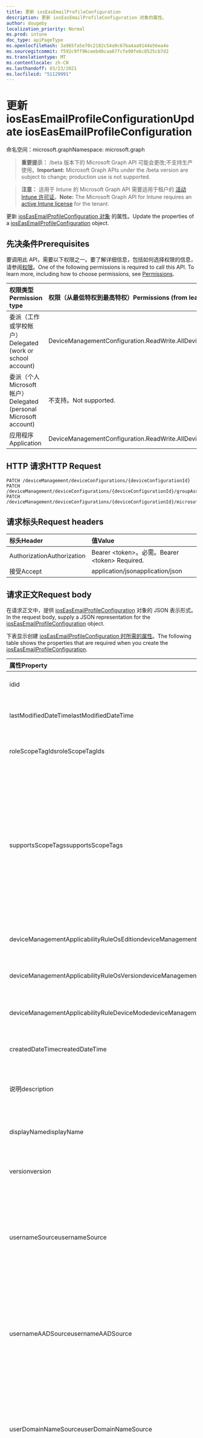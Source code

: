```yaml
---
title: 更新 iosEasEmailProfileConfiguration
description: 更新 iosEasEmailProfileConfiguration 对象的属性。
author: dougeby
localization_priority: Normal
ms.prod: intune
doc_type: apiPageType
ms.openlocfilehash: 3a965fa5e70c2182c54a9c67ba4aa9144e56ea4e
ms.sourcegitcommit: f592c9ff96ceeb40caa67fcfe90fe6c8525cb7d2
ms.translationtype: MT
ms.contentlocale: zh-CN
ms.lasthandoff: 03/23/2021
ms.locfileid: "51129991"
---
```

# <a name="update-ioseasemailprofileconfiguration"></a><span data-ttu-id="4255f-103">更新 iosEasEmailProfileConfiguration</span><span class="sxs-lookup"><span data-stu-id="4255f-103">Update iosEasEmailProfileConfiguration</span></span>

<span data-ttu-id="4255f-104">命名空间：microsoft.graph</span><span class="sxs-lookup"><span data-stu-id="4255f-104">Namespace: microsoft.graph</span></span>

> <span data-ttu-id="4255f-105">**重要提示：** /beta 版本下的 Microsoft Graph API 可能会更改;不支持生产使用。</span><span class="sxs-lookup"><span data-stu-id="4255f-105">**Important:** Microsoft Graph APIs under the /beta version are subject to change; production use is not supported.</span></span>

> <span data-ttu-id="4255f-106">**注意：** 适用于 Intune 的 Microsoft Graph API 需要适用于租户的 [活动 Intune 许可证](https://go.microsoft.com/fwlink/?linkid=839381)。</span><span class="sxs-lookup"><span data-stu-id="4255f-106">**Note:** The Microsoft Graph API for Intune requires an [active Intune license](https://go.microsoft.com/fwlink/?linkid=839381) for the tenant.</span></span>

<span data-ttu-id="4255f-107">更新 [iosEasEmailProfileConfiguration 对象](../resources/intune-deviceconfig-ioseasemailprofileconfiguration.md) 的属性。</span><span class="sxs-lookup"><span data-stu-id="4255f-107">Update the properties of a [iosEasEmailProfileConfiguration](../resources/intune-deviceconfig-ioseasemailprofileconfiguration.md) object.</span></span>

## <a name="prerequisites"></a><span data-ttu-id="4255f-108">先决条件</span><span class="sxs-lookup"><span data-stu-id="4255f-108">Prerequisites</span></span>
<span data-ttu-id="4255f-p101">要调用此 API，需要以下权限之一。要了解详细信息，包括如何选择权限的信息，请参阅[权限](/graph/permissions-reference)。</span><span class="sxs-lookup"><span data-stu-id="4255f-p101">One of the following permissions is required to call this API. To learn more, including how to choose permissions, see [Permissions](/graph/permissions-reference).</span></span>

|<span data-ttu-id="4255f-111">权限类型</span><span class="sxs-lookup"><span data-stu-id="4255f-111">Permission type</span></span>|<span data-ttu-id="4255f-112">权限（从最低特权到最高特权）</span><span class="sxs-lookup"><span data-stu-id="4255f-112">Permissions (from least to most privileged)</span></span>|
|:---|:---|
|<span data-ttu-id="4255f-113">委派（工作或学校帐户）</span><span class="sxs-lookup"><span data-stu-id="4255f-113">Delegated (work or school account)</span></span>|<span data-ttu-id="4255f-114">DeviceManagementConfiguration.ReadWrite.All</span><span class="sxs-lookup"><span data-stu-id="4255f-114">DeviceManagementConfiguration.ReadWrite.All</span></span>|
|<span data-ttu-id="4255f-115">委派（个人 Microsoft 帐户）</span><span class="sxs-lookup"><span data-stu-id="4255f-115">Delegated (personal Microsoft account)</span></span>|<span data-ttu-id="4255f-116">不支持。</span><span class="sxs-lookup"><span data-stu-id="4255f-116">Not supported.</span></span>|
|<span data-ttu-id="4255f-117">应用程序</span><span class="sxs-lookup"><span data-stu-id="4255f-117">Application</span></span>|<span data-ttu-id="4255f-118">DeviceManagementConfiguration.ReadWrite.All</span><span class="sxs-lookup"><span data-stu-id="4255f-118">DeviceManagementConfiguration.ReadWrite.All</span></span>|

## <a name="http-request"></a><span data-ttu-id="4255f-119">HTTP 请求</span><span class="sxs-lookup"><span data-stu-id="4255f-119">HTTP Request</span></span>
<!-- {
  "blockType": "ignored"
}
-->
``` http
PATCH /deviceManagement/deviceConfigurations/{deviceConfigurationId}
PATCH /deviceManagement/deviceConfigurations/{deviceConfigurationId}/groupAssignments/{deviceConfigurationGroupAssignmentId}/deviceConfiguration
PATCH /deviceManagement/deviceConfigurations/{deviceConfigurationId}/microsoft.graph.windowsDomainJoinConfiguration/networkAccessConfigurations/{deviceConfigurationId}
```

## <a name="request-headers"></a><span data-ttu-id="4255f-120">请求标头</span><span class="sxs-lookup"><span data-stu-id="4255f-120">Request headers</span></span>
|<span data-ttu-id="4255f-121">标头</span><span class="sxs-lookup"><span data-stu-id="4255f-121">Header</span></span>|<span data-ttu-id="4255f-122">值</span><span class="sxs-lookup"><span data-stu-id="4255f-122">Value</span></span>|
|:---|:---|
|<span data-ttu-id="4255f-123">Authorization</span><span class="sxs-lookup"><span data-stu-id="4255f-123">Authorization</span></span>|<span data-ttu-id="4255f-124">Bearer &lt;token&gt;。必需。</span><span class="sxs-lookup"><span data-stu-id="4255f-124">Bearer &lt;token&gt; Required.</span></span>|
|<span data-ttu-id="4255f-125">接受</span><span class="sxs-lookup"><span data-stu-id="4255f-125">Accept</span></span>|<span data-ttu-id="4255f-126">application/json</span><span class="sxs-lookup"><span data-stu-id="4255f-126">application/json</span></span>|

## <a name="request-body"></a><span data-ttu-id="4255f-127">请求正文</span><span class="sxs-lookup"><span data-stu-id="4255f-127">Request body</span></span>
<span data-ttu-id="4255f-128">在请求正文中，提供 [iosEasEmailProfileConfiguration](../resources/intune-deviceconfig-ioseasemailprofileconfiguration.md) 对象的 JSON 表示形式。</span><span class="sxs-lookup"><span data-stu-id="4255f-128">In the request body, supply a JSON representation for the [iosEasEmailProfileConfiguration](../resources/intune-deviceconfig-ioseasemailprofileconfiguration.md) object.</span></span>

<span data-ttu-id="4255f-129">下表显示创建 [iosEasEmailProfileConfiguration 时所需的属性](../resources/intune-deviceconfig-ioseasemailprofileconfiguration.md)。</span><span class="sxs-lookup"><span data-stu-id="4255f-129">The following table shows the properties that are required when you create the [iosEasEmailProfileConfiguration](../resources/intune-deviceconfig-ioseasemailprofileconfiguration.md).</span></span>

|<span data-ttu-id="4255f-130">属性</span><span class="sxs-lookup"><span data-stu-id="4255f-130">Property</span></span>|<span data-ttu-id="4255f-131">类型</span><span class="sxs-lookup"><span data-stu-id="4255f-131">Type</span></span>|<span data-ttu-id="4255f-132">说明</span><span class="sxs-lookup"><span data-stu-id="4255f-132">Description</span></span>|
|:---|:---|:---|
|<span data-ttu-id="4255f-133">id</span><span class="sxs-lookup"><span data-stu-id="4255f-133">id</span></span>|<span data-ttu-id="4255f-134">String</span><span class="sxs-lookup"><span data-stu-id="4255f-134">String</span></span>|<span data-ttu-id="4255f-135">实体的键。</span><span class="sxs-lookup"><span data-stu-id="4255f-135">Key of the entity.</span></span> <span data-ttu-id="4255f-136">继承自 [deviceConfiguration](../resources/intune-shared-deviceconfiguration.md)</span><span class="sxs-lookup"><span data-stu-id="4255f-136">Inherited from [deviceConfiguration](../resources/intune-shared-deviceconfiguration.md)</span></span>|
|<span data-ttu-id="4255f-137">lastModifiedDateTime</span><span class="sxs-lookup"><span data-stu-id="4255f-137">lastModifiedDateTime</span></span>|<span data-ttu-id="4255f-138">DateTimeOffset</span><span class="sxs-lookup"><span data-stu-id="4255f-138">DateTimeOffset</span></span>|<span data-ttu-id="4255f-139">上次修改对象的日期/时间。</span><span class="sxs-lookup"><span data-stu-id="4255f-139">DateTime the object was last modified.</span></span> <span data-ttu-id="4255f-140">继承自 [deviceConfiguration](../resources/intune-shared-deviceconfiguration.md)</span><span class="sxs-lookup"><span data-stu-id="4255f-140">Inherited from [deviceConfiguration](../resources/intune-shared-deviceconfiguration.md)</span></span>|
|<span data-ttu-id="4255f-141">roleScopeTagIds</span><span class="sxs-lookup"><span data-stu-id="4255f-141">roleScopeTagIds</span></span>|<span data-ttu-id="4255f-142">String collection</span><span class="sxs-lookup"><span data-stu-id="4255f-142">String collection</span></span>|<span data-ttu-id="4255f-143">此实体实例的范围标记列表。</span><span class="sxs-lookup"><span data-stu-id="4255f-143">List of Scope Tags for this Entity instance.</span></span> <span data-ttu-id="4255f-144">继承自 [deviceConfiguration](../resources/intune-shared-deviceconfiguration.md)</span><span class="sxs-lookup"><span data-stu-id="4255f-144">Inherited from [deviceConfiguration](../resources/intune-shared-deviceconfiguration.md)</span></span>|
|<span data-ttu-id="4255f-145">supportsScopeTags</span><span class="sxs-lookup"><span data-stu-id="4255f-145">supportsScopeTags</span></span>|<span data-ttu-id="4255f-146">Boolean</span><span class="sxs-lookup"><span data-stu-id="4255f-146">Boolean</span></span>|<span data-ttu-id="4255f-147">指示基础设备配置是否支持分配范围标记。</span><span class="sxs-lookup"><span data-stu-id="4255f-147">Indicates whether or not the underlying Device Configuration supports the assignment of scope tags.</span></span> <span data-ttu-id="4255f-148">当此值为 false 且实体对作用域用户不可见时，不允许分配给 ScopeTags 属性。</span><span class="sxs-lookup"><span data-stu-id="4255f-148">Assigning to the ScopeTags property is not allowed when this value is false and entities will not be visible to scoped users.</span></span> <span data-ttu-id="4255f-149">这适用于在 Silverlight 中创建的旧版策略，可通过在 Azure 门户中删除和重新创建策略来解决。</span><span class="sxs-lookup"><span data-stu-id="4255f-149">This occurs for Legacy policies created in Silverlight and can be resolved by deleting and recreating the policy in the Azure Portal.</span></span> <span data-ttu-id="4255f-150">此属性是只读的。</span><span class="sxs-lookup"><span data-stu-id="4255f-150">This property is read-only.</span></span> <span data-ttu-id="4255f-151">继承自 [deviceConfiguration](../resources/intune-shared-deviceconfiguration.md)</span><span class="sxs-lookup"><span data-stu-id="4255f-151">Inherited from [deviceConfiguration](../resources/intune-shared-deviceconfiguration.md)</span></span>|
|<span data-ttu-id="4255f-152">deviceManagementApplicabilityRuleOsEdition</span><span class="sxs-lookup"><span data-stu-id="4255f-152">deviceManagementApplicabilityRuleOsEdition</span></span>|[<span data-ttu-id="4255f-153">deviceManagementApplicabilityRuleOsEdition</span><span class="sxs-lookup"><span data-stu-id="4255f-153">deviceManagementApplicabilityRuleOsEdition</span></span>](../resources/intune-deviceconfig-devicemanagementapplicabilityruleosedition.md)|<span data-ttu-id="4255f-154">此策略的操作系统版本适用性。</span><span class="sxs-lookup"><span data-stu-id="4255f-154">The OS edition applicability for this Policy.</span></span> <span data-ttu-id="4255f-155">继承自 [deviceConfiguration](../resources/intune-shared-deviceconfiguration.md)</span><span class="sxs-lookup"><span data-stu-id="4255f-155">Inherited from [deviceConfiguration](../resources/intune-shared-deviceconfiguration.md)</span></span>|
|<span data-ttu-id="4255f-156">deviceManagementApplicabilityRuleOsVersion</span><span class="sxs-lookup"><span data-stu-id="4255f-156">deviceManagementApplicabilityRuleOsVersion</span></span>|[<span data-ttu-id="4255f-157">deviceManagementApplicabilityRuleOsVersion</span><span class="sxs-lookup"><span data-stu-id="4255f-157">deviceManagementApplicabilityRuleOsVersion</span></span>](../resources/intune-deviceconfig-devicemanagementapplicabilityruleosversion.md)|<span data-ttu-id="4255f-158">此策略的操作系统版本适用性规则。</span><span class="sxs-lookup"><span data-stu-id="4255f-158">The OS version applicability rule for this Policy.</span></span> <span data-ttu-id="4255f-159">继承自 [deviceConfiguration](../resources/intune-shared-deviceconfiguration.md)</span><span class="sxs-lookup"><span data-stu-id="4255f-159">Inherited from [deviceConfiguration](../resources/intune-shared-deviceconfiguration.md)</span></span>|
|<span data-ttu-id="4255f-160">deviceManagementApplicabilityRuleDeviceMode</span><span class="sxs-lookup"><span data-stu-id="4255f-160">deviceManagementApplicabilityRuleDeviceMode</span></span>|[<span data-ttu-id="4255f-161">deviceManagementApplicabilityRuleDeviceMode</span><span class="sxs-lookup"><span data-stu-id="4255f-161">deviceManagementApplicabilityRuleDeviceMode</span></span>](../resources/intune-deviceconfig-devicemanagementapplicabilityruledevicemode.md)|<span data-ttu-id="4255f-162">此策略的设备模式适用性规则。</span><span class="sxs-lookup"><span data-stu-id="4255f-162">The device mode applicability rule for this Policy.</span></span> <span data-ttu-id="4255f-163">继承自 [deviceConfiguration](../resources/intune-shared-deviceconfiguration.md)</span><span class="sxs-lookup"><span data-stu-id="4255f-163">Inherited from [deviceConfiguration](../resources/intune-shared-deviceconfiguration.md)</span></span>|
|<span data-ttu-id="4255f-164">createdDateTime</span><span class="sxs-lookup"><span data-stu-id="4255f-164">createdDateTime</span></span>|<span data-ttu-id="4255f-165">DateTimeOffset</span><span class="sxs-lookup"><span data-stu-id="4255f-165">DateTimeOffset</span></span>|<span data-ttu-id="4255f-166">创建对象的日期/时间。</span><span class="sxs-lookup"><span data-stu-id="4255f-166">DateTime the object was created.</span></span> <span data-ttu-id="4255f-167">继承自 [deviceConfiguration](../resources/intune-shared-deviceconfiguration.md)</span><span class="sxs-lookup"><span data-stu-id="4255f-167">Inherited from [deviceConfiguration](../resources/intune-shared-deviceconfiguration.md)</span></span>|
|<span data-ttu-id="4255f-168">说明</span><span class="sxs-lookup"><span data-stu-id="4255f-168">description</span></span>|<span data-ttu-id="4255f-169">String</span><span class="sxs-lookup"><span data-stu-id="4255f-169">String</span></span>|<span data-ttu-id="4255f-170">管理员提供的设备配置的说明。</span><span class="sxs-lookup"><span data-stu-id="4255f-170">Admin provided description of the Device Configuration.</span></span> <span data-ttu-id="4255f-171">继承自 [deviceConfiguration](../resources/intune-shared-deviceconfiguration.md)</span><span class="sxs-lookup"><span data-stu-id="4255f-171">Inherited from [deviceConfiguration](../resources/intune-shared-deviceconfiguration.md)</span></span>|
|<span data-ttu-id="4255f-172">displayName</span><span class="sxs-lookup"><span data-stu-id="4255f-172">displayName</span></span>|<span data-ttu-id="4255f-173">String</span><span class="sxs-lookup"><span data-stu-id="4255f-173">String</span></span>|<span data-ttu-id="4255f-174">管理员提供的设备配置的名称。</span><span class="sxs-lookup"><span data-stu-id="4255f-174">Admin provided name of the device configuration.</span></span> <span data-ttu-id="4255f-175">继承自 [deviceConfiguration](../resources/intune-shared-deviceconfiguration.md)</span><span class="sxs-lookup"><span data-stu-id="4255f-175">Inherited from [deviceConfiguration](../resources/intune-shared-deviceconfiguration.md)</span></span>|
|<span data-ttu-id="4255f-176">version</span><span class="sxs-lookup"><span data-stu-id="4255f-176">version</span></span>|<span data-ttu-id="4255f-177">Int32</span><span class="sxs-lookup"><span data-stu-id="4255f-177">Int32</span></span>|<span data-ttu-id="4255f-178">设备配置的版本。</span><span class="sxs-lookup"><span data-stu-id="4255f-178">Version of the device configuration.</span></span> <span data-ttu-id="4255f-179">继承自 [deviceConfiguration](../resources/intune-shared-deviceconfiguration.md)</span><span class="sxs-lookup"><span data-stu-id="4255f-179">Inherited from [deviceConfiguration](../resources/intune-shared-deviceconfiguration.md)</span></span>|
|<span data-ttu-id="4255f-180">usernameSource</span><span class="sxs-lookup"><span data-stu-id="4255f-180">usernameSource</span></span>|[<span data-ttu-id="4255f-181">userEmailSource</span><span class="sxs-lookup"><span data-stu-id="4255f-181">userEmailSource</span></span>](../resources/intune-deviceconfig-useremailsource.md)|<span data-ttu-id="4255f-182">在设备上安装之前从 AAD 中选取并注入到此配置文件中的用户名属性。</span><span class="sxs-lookup"><span data-stu-id="4255f-182">Username attribute that is picked from AAD and injected into this profile before installing on the device.</span></span> <span data-ttu-id="4255f-183">继承自 [easEmailProfileConfigurationBase](../resources/intune-deviceconfig-easemailprofileconfigurationbase.md)。</span><span class="sxs-lookup"><span data-stu-id="4255f-183">Inherited from [easEmailProfileConfigurationBase](../resources/intune-deviceconfig-easemailprofileconfigurationbase.md).</span></span> <span data-ttu-id="4255f-184">可取值为：`userPrincipalName`、`primarySmtpAddress`。</span><span class="sxs-lookup"><span data-stu-id="4255f-184">Possible values are: `userPrincipalName`, `primarySmtpAddress`.</span></span>|
|<span data-ttu-id="4255f-185">usernameAADSource</span><span class="sxs-lookup"><span data-stu-id="4255f-185">usernameAADSource</span></span>|[<span data-ttu-id="4255f-186">usernameSource</span><span class="sxs-lookup"><span data-stu-id="4255f-186">usernameSource</span></span>](../resources/intune-deviceconfig-usernamesource.md)|<span data-ttu-id="4255f-187">AAD 字段的名称，该字段将用于检索电子邮件配置文件的 UserName。</span><span class="sxs-lookup"><span data-stu-id="4255f-187">Name of the AAD field, that will be used to retrieve UserName for email profile.</span></span> <span data-ttu-id="4255f-188">继承自 [easEmailProfileConfigurationBase](../resources/intune-deviceconfig-easemailprofileconfigurationbase.md)。</span><span class="sxs-lookup"><span data-stu-id="4255f-188">Inherited from [easEmailProfileConfigurationBase](../resources/intune-deviceconfig-easemailprofileconfigurationbase.md).</span></span> <span data-ttu-id="4255f-189">可取值为：`userPrincipalName`、`primarySmtpAddress`、`samAccountName`。</span><span class="sxs-lookup"><span data-stu-id="4255f-189">Possible values are: `userPrincipalName`, `primarySmtpAddress`, `samAccountName`.</span></span>|
|<span data-ttu-id="4255f-190">userDomainNameSource</span><span class="sxs-lookup"><span data-stu-id="4255f-190">userDomainNameSource</span></span>|[<span data-ttu-id="4255f-191">domainNameSource</span><span class="sxs-lookup"><span data-stu-id="4255f-191">domainNameSource</span></span>](../resources/intune-deviceconfig-domainnamesource.md)|<span data-ttu-id="4255f-192">UserDomainname 属性，在设备上安装之前从 AAD 中选取并注入到此配置文件中。</span><span class="sxs-lookup"><span data-stu-id="4255f-192">UserDomainname attribute that is picked from AAD and injected into this profile before installing on the device.</span></span> <span data-ttu-id="4255f-193">继承自 [easEmailProfileConfigurationBase](../resources/intune-deviceconfig-easemailprofileconfigurationbase.md)。</span><span class="sxs-lookup"><span data-stu-id="4255f-193">Inherited from [easEmailProfileConfigurationBase](../resources/intune-deviceconfig-easemailprofileconfigurationbase.md).</span></span> <span data-ttu-id="4255f-194">可取值为：`fullDomainName`、`netBiosDomainName`。</span><span class="sxs-lookup"><span data-stu-id="4255f-194">Possible values are: `fullDomainName`, `netBiosDomainName`.</span></span>|
|<span data-ttu-id="4255f-195">customDomainName</span><span class="sxs-lookup"><span data-stu-id="4255f-195">customDomainName</span></span>|<span data-ttu-id="4255f-196">String</span><span class="sxs-lookup"><span data-stu-id="4255f-196">String</span></span>|<span data-ttu-id="4255f-197">在设备上安装之前生成电子邮件配置文件时使用的自定义域名值。</span><span class="sxs-lookup"><span data-stu-id="4255f-197">Custom domain name value used while generating an email profile before installing on the device.</span></span> <span data-ttu-id="4255f-198">继承自 [easEmailProfileConfigurationBase](../resources/intune-deviceconfig-easemailprofileconfigurationbase.md)</span><span class="sxs-lookup"><span data-stu-id="4255f-198">Inherited from [easEmailProfileConfigurationBase](../resources/intune-deviceconfig-easemailprofileconfigurationbase.md)</span></span>|
|<span data-ttu-id="4255f-199">accountName</span><span class="sxs-lookup"><span data-stu-id="4255f-199">accountName</span></span>|<span data-ttu-id="4255f-200">String</span><span class="sxs-lookup"><span data-stu-id="4255f-200">String</span></span>|<span data-ttu-id="4255f-201">帐户名称。</span><span class="sxs-lookup"><span data-stu-id="4255f-201">Account name.</span></span>|
|<span data-ttu-id="4255f-202">authenticationMethod</span><span class="sxs-lookup"><span data-stu-id="4255f-202">authenticationMethod</span></span>|[<span data-ttu-id="4255f-203">easAuthenticationMethod</span><span class="sxs-lookup"><span data-stu-id="4255f-203">easAuthenticationMethod</span></span>](../resources/intune-deviceconfig-easauthenticationmethod.md)|<span data-ttu-id="4255f-204">此电子邮件配置文件的身份验证方法。</span><span class="sxs-lookup"><span data-stu-id="4255f-204">Authentication method for this Email profile.</span></span> <span data-ttu-id="4255f-205">可取值为：`usernameAndPassword`、`certificate`、`derivedCredential`。</span><span class="sxs-lookup"><span data-stu-id="4255f-205">Possible values are: `usernameAndPassword`, `certificate`, `derivedCredential`.</span></span>|
|<span data-ttu-id="4255f-206">blockMovingMessagesToOtherEmailAccounts</span><span class="sxs-lookup"><span data-stu-id="4255f-206">blockMovingMessagesToOtherEmailAccounts</span></span>|<span data-ttu-id="4255f-207">Boolean</span><span class="sxs-lookup"><span data-stu-id="4255f-207">Boolean</span></span>|<span data-ttu-id="4255f-208">指示是否阻止将邮件移动到其他电子邮件帐户。</span><span class="sxs-lookup"><span data-stu-id="4255f-208">Indicates whether or not to block moving messages to other email accounts.</span></span>|
|<span data-ttu-id="4255f-209">blockSendingEmailFromThirdPartyApps</span><span class="sxs-lookup"><span data-stu-id="4255f-209">blockSendingEmailFromThirdPartyApps</span></span>|<span data-ttu-id="4255f-210">Boolean</span><span class="sxs-lookup"><span data-stu-id="4255f-210">Boolean</span></span>|<span data-ttu-id="4255f-211">指示是否阻止从第三方应用发送电子邮件。</span><span class="sxs-lookup"><span data-stu-id="4255f-211">Indicates whether or not to block sending email from third party apps.</span></span>|
|<span data-ttu-id="4255f-212">blockSyncingRecentlyUsedEmailAddresses</span><span class="sxs-lookup"><span data-stu-id="4255f-212">blockSyncingRecentlyUsedEmailAddresses</span></span>|<span data-ttu-id="4255f-213">Boolean</span><span class="sxs-lookup"><span data-stu-id="4255f-213">Boolean</span></span>|<span data-ttu-id="4255f-214">指示是否阻止同步最近使用的电子邮件地址，例如 - 撰写新电子邮件时。</span><span class="sxs-lookup"><span data-stu-id="4255f-214">Indicates whether or not to block syncing recently used email addresses, for instance - when composing new email.</span></span>|
|<span data-ttu-id="4255f-215">durationOfEmailToSync</span><span class="sxs-lookup"><span data-stu-id="4255f-215">durationOfEmailToSync</span></span>|[<span data-ttu-id="4255f-216">emailSyncDuration</span><span class="sxs-lookup"><span data-stu-id="4255f-216">emailSyncDuration</span></span>](../resources/intune-deviceconfig-emailsyncduration.md)|<span data-ttu-id="4255f-217">电子邮件应同步回的持续时间。</span><span class="sxs-lookup"><span data-stu-id="4255f-217">Duration of time email should be synced back to.</span></span> <span data-ttu-id="4255f-218">.</span><span class="sxs-lookup"><span data-stu-id="4255f-218">.</span></span> <span data-ttu-id="4255f-219">可取值为：`userDefined`、`oneDay`、`threeDays`、`oneWeek`、`twoWeeks`、`oneMonth` 或 `unlimited`。</span><span class="sxs-lookup"><span data-stu-id="4255f-219">Possible values are: `userDefined`, `oneDay`, `threeDays`, `oneWeek`, `twoWeeks`, `oneMonth`, `unlimited`.</span></span>|
|<span data-ttu-id="4255f-220">emailAddressSource</span><span class="sxs-lookup"><span data-stu-id="4255f-220">emailAddressSource</span></span>|[<span data-ttu-id="4255f-221">userEmailSource</span><span class="sxs-lookup"><span data-stu-id="4255f-221">userEmailSource</span></span>](../resources/intune-deviceconfig-useremailsource.md)|<span data-ttu-id="4255f-222">从 AAD 中选取并注入到此配置文件中的电子邮件属性，在设备上安装之前。</span><span class="sxs-lookup"><span data-stu-id="4255f-222">Email attribute that is picked from AAD and injected into this profile before installing on the device.</span></span> <span data-ttu-id="4255f-223">可取值为：`userPrincipalName`、`primarySmtpAddress`。</span><span class="sxs-lookup"><span data-stu-id="4255f-223">Possible values are: `userPrincipalName`, `primarySmtpAddress`.</span></span>|
|<span data-ttu-id="4255f-224">easServices</span><span class="sxs-lookup"><span data-stu-id="4255f-224">easServices</span></span>|[<span data-ttu-id="4255f-225">easServices</span><span class="sxs-lookup"><span data-stu-id="4255f-225">easServices</span></span>](../resources/intune-deviceconfig-easservices.md)|<span data-ttu-id="4255f-226">要同步的 Exchange 数据。可能的值是 `none` `calendars` `contacts` ：、、、、、。 `email` `notes` `reminders`</span><span class="sxs-lookup"><span data-stu-id="4255f-226">Exchange data to sync. Possible values are: `none`, `calendars`, `contacts`, `email`, `notes`, `reminders`.</span></span>|
|<span data-ttu-id="4255f-227">easServicesUserOverrideEnabled</span><span class="sxs-lookup"><span data-stu-id="4255f-227">easServicesUserOverrideEnabled</span></span>|<span data-ttu-id="4255f-228">Boolean</span><span class="sxs-lookup"><span data-stu-id="4255f-228">Boolean</span></span>|<span data-ttu-id="4255f-229">允许用户更改同步设置。</span><span class="sxs-lookup"><span data-stu-id="4255f-229">Allow users to change sync settings.</span></span>|
|<span data-ttu-id="4255f-230">hostName</span><span class="sxs-lookup"><span data-stu-id="4255f-230">hostName</span></span>|<span data-ttu-id="4255f-231">String</span><span class="sxs-lookup"><span data-stu-id="4255f-231">String</span></span>|<span data-ttu-id="4255f-232">使用本机 (连接到) URL 的 Exchange 位置。</span><span class="sxs-lookup"><span data-stu-id="4255f-232">Exchange location that (URL) that the native mail app connects to.</span></span>|
|<span data-ttu-id="4255f-233">requireSmime</span><span class="sxs-lookup"><span data-stu-id="4255f-233">requireSmime</span></span>|<span data-ttu-id="4255f-234">Boolean</span><span class="sxs-lookup"><span data-stu-id="4255f-234">Boolean</span></span>|<span data-ttu-id="4255f-235">指示是否使用 S/MIME 证书。</span><span class="sxs-lookup"><span data-stu-id="4255f-235">Indicates whether or not to use S/MIME certificate.</span></span>|
|<span data-ttu-id="4255f-236">smimeEnablePerMessageSwitch</span><span class="sxs-lookup"><span data-stu-id="4255f-236">smimeEnablePerMessageSwitch</span></span>|<span data-ttu-id="4255f-237">Boolean</span><span class="sxs-lookup"><span data-stu-id="4255f-237">Boolean</span></span>|<span data-ttu-id="4255f-238">指示是否允许未加密的电子邮件。</span><span class="sxs-lookup"><span data-stu-id="4255f-238">Indicates whether or not to allow unencrypted emails.</span></span>|
|<span data-ttu-id="4255f-239">smimeEncryptByDefaultEnabled</span><span class="sxs-lookup"><span data-stu-id="4255f-239">smimeEncryptByDefaultEnabled</span></span>|<span data-ttu-id="4255f-240">Boolean</span><span class="sxs-lookup"><span data-stu-id="4255f-240">Boolean</span></span>|<span data-ttu-id="4255f-241">如果设置为 true，则默认启用 S/MIME 加密。</span><span class="sxs-lookup"><span data-stu-id="4255f-241">If set to true S/MIME encryption is enabled by default.</span></span>|
|<span data-ttu-id="4255f-242">smimeSigningEnabled</span><span class="sxs-lookup"><span data-stu-id="4255f-242">smimeSigningEnabled</span></span>|<span data-ttu-id="4255f-243">Boolean</span><span class="sxs-lookup"><span data-stu-id="4255f-243">Boolean</span></span>|<span data-ttu-id="4255f-244">如果设置为 true，则为此帐户启用 S/MIME 签名</span><span class="sxs-lookup"><span data-stu-id="4255f-244">If set to true S/MIME signing is enabled for this account</span></span>|
|<span data-ttu-id="4255f-245">smimeSigningUserOverrideEnabled</span><span class="sxs-lookup"><span data-stu-id="4255f-245">smimeSigningUserOverrideEnabled</span></span>|<span data-ttu-id="4255f-246">Boolean</span><span class="sxs-lookup"><span data-stu-id="4255f-246">Boolean</span></span>|<span data-ttu-id="4255f-247">如果设置为 true，用户可以打开或关闭 S/MIME 签名。</span><span class="sxs-lookup"><span data-stu-id="4255f-247">If set to true, the user can toggle S/MIME signing on or off.</span></span>|
|<span data-ttu-id="4255f-248">smimeEncryptByDefaultUserOverrideEnabled</span><span class="sxs-lookup"><span data-stu-id="4255f-248">smimeEncryptByDefaultUserOverrideEnabled</span></span>|<span data-ttu-id="4255f-249">Boolean</span><span class="sxs-lookup"><span data-stu-id="4255f-249">Boolean</span></span>|<span data-ttu-id="4255f-250">如果设置为 true，用户可以默认切换加密设置。</span><span class="sxs-lookup"><span data-stu-id="4255f-250">If set to true, the user can toggle the encryption by default setting.</span></span>|
|<span data-ttu-id="4255f-251">smimeSigningCertificateUserOverrideEnabled</span><span class="sxs-lookup"><span data-stu-id="4255f-251">smimeSigningCertificateUserOverrideEnabled</span></span>|<span data-ttu-id="4255f-252">Boolean</span><span class="sxs-lookup"><span data-stu-id="4255f-252">Boolean</span></span>|<span data-ttu-id="4255f-253">如果设置为 true，则用户可以选择签名标识。</span><span class="sxs-lookup"><span data-stu-id="4255f-253">If set to true, the user can select the signing identity.</span></span>|
|<span data-ttu-id="4255f-254">smimeEncryptionCertificateUserOverrideEnabled</span><span class="sxs-lookup"><span data-stu-id="4255f-254">smimeEncryptionCertificateUserOverrideEnabled</span></span>|<span data-ttu-id="4255f-255">Boolean</span><span class="sxs-lookup"><span data-stu-id="4255f-255">Boolean</span></span>|<span data-ttu-id="4255f-256">如果设置为 true，则用户可以选择 S/MIME 加密标识。</span><span class="sxs-lookup"><span data-stu-id="4255f-256">If set to true the user can select the S/MIME encryption identity.</span></span> |
|<span data-ttu-id="4255f-257">requireSsl</span><span class="sxs-lookup"><span data-stu-id="4255f-257">requireSsl</span></span>|<span data-ttu-id="4255f-258">Boolean</span><span class="sxs-lookup"><span data-stu-id="4255f-258">Boolean</span></span>|<span data-ttu-id="4255f-259">指示是否使用 SSL。</span><span class="sxs-lookup"><span data-stu-id="4255f-259">Indicates whether or not to use SSL.</span></span>|
|<span data-ttu-id="4255f-260">useOAuth</span><span class="sxs-lookup"><span data-stu-id="4255f-260">useOAuth</span></span>|<span data-ttu-id="4255f-261">Boolean</span><span class="sxs-lookup"><span data-stu-id="4255f-261">Boolean</span></span>|<span data-ttu-id="4255f-262">指定连接是否应该使用 OAuth 进行身份验证。</span><span class="sxs-lookup"><span data-stu-id="4255f-262">Specifies whether the connection should use OAuth for authentication.</span></span>|
|<span data-ttu-id="4255f-263">signingCertificateType</span><span class="sxs-lookup"><span data-stu-id="4255f-263">signingCertificateType</span></span>|[<span data-ttu-id="4255f-264">emailCertificateType</span><span class="sxs-lookup"><span data-stu-id="4255f-264">emailCertificateType</span></span>](../resources/intune-deviceconfig-emailcertificatetype.md)|<span data-ttu-id="4255f-265">签署此电子邮件配置文件的证书类型。</span><span class="sxs-lookup"><span data-stu-id="4255f-265">Signing Certificate type for this Email profile.</span></span> <span data-ttu-id="4255f-266">可取值为：`none`、`certificate`、`derivedCredential`。</span><span class="sxs-lookup"><span data-stu-id="4255f-266">Possible values are: `none`, `certificate`, `derivedCredential`.</span></span>|
|<span data-ttu-id="4255f-267">encryptionCertificateType</span><span class="sxs-lookup"><span data-stu-id="4255f-267">encryptionCertificateType</span></span>|[<span data-ttu-id="4255f-268">emailCertificateType</span><span class="sxs-lookup"><span data-stu-id="4255f-268">emailCertificateType</span></span>](../resources/intune-deviceconfig-emailcertificatetype.md)|<span data-ttu-id="4255f-269">加密 此电子邮件配置文件的证书类型。</span><span class="sxs-lookup"><span data-stu-id="4255f-269">Encryption Certificate type for this Email profile.</span></span> <span data-ttu-id="4255f-270">可取值为：`none`、`certificate`、`derivedCredential`。</span><span class="sxs-lookup"><span data-stu-id="4255f-270">Possible values are: `none`, `certificate`, `derivedCredential`.</span></span>|
|<span data-ttu-id="4255f-271">perAppVPNProfileId</span><span class="sxs-lookup"><span data-stu-id="4255f-271">perAppVPNProfileId</span></span>|<span data-ttu-id="4255f-272">String</span><span class="sxs-lookup"><span data-stu-id="4255f-272">String</span></span>|<span data-ttu-id="4255f-273">用于从本机Per-App客户端访问电子邮件的邮箱 VPN 策略的配置文件 ID</span><span class="sxs-lookup"><span data-stu-id="4255f-273">Profile ID of the Per-App VPN policy to be used to access emails from the native Mail client</span></span>|



## <a name="response"></a><span data-ttu-id="4255f-274">响应</span><span class="sxs-lookup"><span data-stu-id="4255f-274">Response</span></span>
<span data-ttu-id="4255f-275">如果成功，此方法在响应正文中返回 响应代码和更新的 `200 OK` [iosEasEmailProfileConfiguration](../resources/intune-deviceconfig-ioseasemailprofileconfiguration.md) 对象。</span><span class="sxs-lookup"><span data-stu-id="4255f-275">If successful, this method returns a `200 OK` response code and an updated [iosEasEmailProfileConfiguration](../resources/intune-deviceconfig-ioseasemailprofileconfiguration.md) object in the response body.</span></span>

## <a name="example"></a><span data-ttu-id="4255f-276">示例</span><span class="sxs-lookup"><span data-stu-id="4255f-276">Example</span></span>

### <a name="request"></a><span data-ttu-id="4255f-277">请求</span><span class="sxs-lookup"><span data-stu-id="4255f-277">Request</span></span>
<span data-ttu-id="4255f-278">下面是一个请求示例。</span><span class="sxs-lookup"><span data-stu-id="4255f-278">Here is an example of the request.</span></span>
``` http
PATCH https://graph.microsoft.com/beta/deviceManagement/deviceConfigurations/{deviceConfigurationId}
Content-type: application/json
Content-length: 2187

{
  "@odata.type": "#microsoft.graph.iosEasEmailProfileConfiguration",
  "roleScopeTagIds": [
    "Role Scope Tag Ids value"
  ],
  "supportsScopeTags": true,
  "deviceManagementApplicabilityRuleOsEdition": {
    "@odata.type": "microsoft.graph.deviceManagementApplicabilityRuleOsEdition",
    "osEditionTypes": [
      "windows10EnterpriseN"
    ],
    "name": "Name value",
    "ruleType": "exclude"
  },
  "deviceManagementApplicabilityRuleOsVersion": {
    "@odata.type": "microsoft.graph.deviceManagementApplicabilityRuleOsVersion",
    "minOSVersion": "Min OSVersion value",
    "maxOSVersion": "Max OSVersion value",
    "name": "Name value",
    "ruleType": "exclude"
  },
  "deviceManagementApplicabilityRuleDeviceMode": {
    "@odata.type": "microsoft.graph.deviceManagementApplicabilityRuleDeviceMode",
    "deviceMode": "sModeConfiguration",
    "name": "Name value",
    "ruleType": "exclude"
  },
  "description": "Description value",
  "displayName": "Display Name value",
  "version": 7,
  "usernameSource": "primarySmtpAddress",
  "usernameAADSource": "primarySmtpAddress",
  "userDomainNameSource": "netBiosDomainName",
  "customDomainName": "Custom Domain Name value",
  "accountName": "Account Name value",
  "authenticationMethod": "certificate",
  "blockMovingMessagesToOtherEmailAccounts": true,
  "blockSendingEmailFromThirdPartyApps": true,
  "blockSyncingRecentlyUsedEmailAddresses": true,
  "durationOfEmailToSync": "oneDay",
  "emailAddressSource": "primarySmtpAddress",
  "easServices": "calendars",
  "easServicesUserOverrideEnabled": true,
  "hostName": "Host Name value",
  "requireSmime": true,
  "smimeEnablePerMessageSwitch": true,
  "smimeEncryptByDefaultEnabled": true,
  "smimeSigningEnabled": true,
  "smimeSigningUserOverrideEnabled": true,
  "smimeEncryptByDefaultUserOverrideEnabled": true,
  "smimeSigningCertificateUserOverrideEnabled": true,
  "smimeEncryptionCertificateUserOverrideEnabled": true,
  "requireSsl": true,
  "useOAuth": true,
  "signingCertificateType": "certificate",
  "encryptionCertificateType": "certificate",
  "perAppVPNProfileId": "Per App VPNProfile Id value"
}
```

### <a name="response"></a><span data-ttu-id="4255f-279">响应</span><span class="sxs-lookup"><span data-stu-id="4255f-279">Response</span></span>
<span data-ttu-id="4255f-p122">下面是一个响应示例。注意：为了简单起见，可能会将此处所示的响应对象截断。将从实际调用中返回所有属性。</span><span class="sxs-lookup"><span data-stu-id="4255f-p122">Here is an example of the response. Note: The response object shown here may be truncated for brevity. All of the properties will be returned from an actual call.</span></span>
``` http
HTTP/1.1 200 OK
Content-Type: application/json
Content-Length: 2359

{
  "@odata.type": "#microsoft.graph.iosEasEmailProfileConfiguration",
  "id": "e03086da-86da-e030-da86-30e0da8630e0",
  "lastModifiedDateTime": "2017-01-01T00:00:35.1329464-08:00",
  "roleScopeTagIds": [
    "Role Scope Tag Ids value"
  ],
  "supportsScopeTags": true,
  "deviceManagementApplicabilityRuleOsEdition": {
    "@odata.type": "microsoft.graph.deviceManagementApplicabilityRuleOsEdition",
    "osEditionTypes": [
      "windows10EnterpriseN"
    ],
    "name": "Name value",
    "ruleType": "exclude"
  },
  "deviceManagementApplicabilityRuleOsVersion": {
    "@odata.type": "microsoft.graph.deviceManagementApplicabilityRuleOsVersion",
    "minOSVersion": "Min OSVersion value",
    "maxOSVersion": "Max OSVersion value",
    "name": "Name value",
    "ruleType": "exclude"
  },
  "deviceManagementApplicabilityRuleDeviceMode": {
    "@odata.type": "microsoft.graph.deviceManagementApplicabilityRuleDeviceMode",
    "deviceMode": "sModeConfiguration",
    "name": "Name value",
    "ruleType": "exclude"
  },
  "createdDateTime": "2017-01-01T00:02:43.5775965-08:00",
  "description": "Description value",
  "displayName": "Display Name value",
  "version": 7,
  "usernameSource": "primarySmtpAddress",
  "usernameAADSource": "primarySmtpAddress",
  "userDomainNameSource": "netBiosDomainName",
  "customDomainName": "Custom Domain Name value",
  "accountName": "Account Name value",
  "authenticationMethod": "certificate",
  "blockMovingMessagesToOtherEmailAccounts": true,
  "blockSendingEmailFromThirdPartyApps": true,
  "blockSyncingRecentlyUsedEmailAddresses": true,
  "durationOfEmailToSync": "oneDay",
  "emailAddressSource": "primarySmtpAddress",
  "easServices": "calendars",
  "easServicesUserOverrideEnabled": true,
  "hostName": "Host Name value",
  "requireSmime": true,
  "smimeEnablePerMessageSwitch": true,
  "smimeEncryptByDefaultEnabled": true,
  "smimeSigningEnabled": true,
  "smimeSigningUserOverrideEnabled": true,
  "smimeEncryptByDefaultUserOverrideEnabled": true,
  "smimeSigningCertificateUserOverrideEnabled": true,
  "smimeEncryptionCertificateUserOverrideEnabled": true,
  "requireSsl": true,
  "useOAuth": true,
  "signingCertificateType": "certificate",
  "encryptionCertificateType": "certificate",
  "perAppVPNProfileId": "Per App VPNProfile Id value"
}
```




